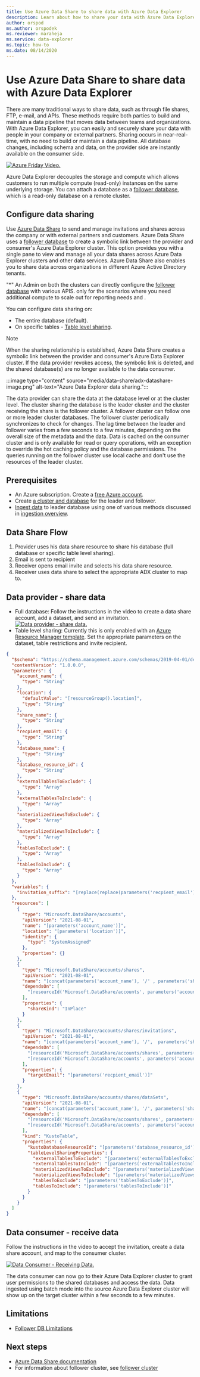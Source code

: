 ```yaml
---
title: Use Azure Data Share to share data with Azure Data Explorer
description: Learn about how to share your data with Azure Data Explorer and Azure Data Share.
author: orspod
ms.author: orspodek
ms.reviewer: maraheja
ms.service: data-explorer
ms.topic: how-to
ms.date: 08/14/2020
---
```


# Use Azure Data Share to share data with Azure Data Explorer

There are many traditional ways to share data, such as through file shares, FTP, e-mail, and APIs. These methods require both parties to build and maintain a data pipeline that moves data between teams and organizations. With Azure Data Explorer, you can easily and securely share your data with people in your company or external partners. Sharing occurs in near-real-time, with no need to build or maintain a data pipeline. All database changes, including schema and data, on the provider side are instantly available on the consumer side.

[![Azure Friday Video.](https://img.youtube.com/vi/Q3MJv90PegE/0.jpg)](https://www.youtube.com/watch?v=Q3MJv90PegE?&autoplay=1)

Azure Data Explorer decouples the storage and compute which allows customers to run multiple compute (read-only) instances on the same underlying storage. You can attach a database as a [follower database](follower.md), which is a read-only database on a remote cluster.

## Configure data sharing 

 Use [Azure Data Share](/azure/data-share/) to send and manage invitations and shares across the company or with external partners and customers. Azure Data Share uses a [follower database](follower.md) to create a symbolic link between the provider and consumer's Azure Data Explorer cluster. This option provides you with a single pane to view and manage all your data shares across Azure Data Explorer clusters and other data services. Azure Data Share also enables you to share data across organizations in different Azure Active Directory tenants.

"*" An Admin on both the clusters can directly configure the [follower database](follower.md) with various APIS. only for the scenarios where you need additional compute to scale out for reporting needs and .

You can configure data sharing on:
 
* The entire database (default).
* On specific tables - [Table level sharing](follower.md#table-level-sharing). 
 

> [!Note] 
> When the sharing relationship is established, Azure Data Share creates a symbolic link between the provider and consumer's Azure Data Explorer cluster. If the data provider revokes access, the symbolic link is deleted, and the shared database(s) are no longer available to the data consumer.

:::image type="content" source="media/data-share/adx-datashare-image.png" alt-text="Azure Data Explorer data sharing.":::

The data provider can share the data at the database level or at the cluster level. The cluster sharing the database is the leader cluster and the cluster receiving the share is the follower cluster. A follower cluster can follow one or more leader cluster databases. The follower cluster periodically synchronizes to check for changes. The lag time between the leader and follower varies from a few seconds to a few minutes, depending on the overall size of the metadata and the data. Data is cached on the consumer cluster and is only available for read or query operations, with an exception to override the hot caching policy and the database permissions. The queries running on the follower cluster use local cache and don't use the resources of the leader cluster.

## Prerequisites

* An Azure subscription. Create a [free Azure account](https://azure.microsoft.com/free/).
* Create [a cluster and database](create-cluster-database-portal.md) for the leader and follower.
* [Ingest data](ingest-sample-data.md) to leader database using one of various methods discussed in [ingestion overview](ingest-data-overview.md).

## Data Share Flow
1. Provider uses his data share resource to share his database (full database or specific table level sharing). 
2. Email is sent to recipient
3. Receiver opens email invite and selects his data share resource. 
4. Receiver uses data share to select the appropriate ADX cluster to map to.  

## <a id="provider"></a> Data provider - share data 
- Full database:
Follow the instructions in the video to create a data share account, add a dataset, and send an invitation.
[![Data provider - share data.](https://img.youtube.com/vi/QmsTnr90_5o/0.jpg)](https://youtu.be/QmsTnr90_5o?&autoplay=1)
- Table level sharing:
  Currently this is only enabled with an [Azure Resource Manager template](/azure/azure-resource-manager/management/overview).
  Set the appropriate parameters on the dataset, table restrictions and invite recipient.
```json
{
  "$schema": "https://schema.management.azure.com/schemas/2019-04-01/deploymentTemplate.json#",
  "contentVersion": "1.0.0.0",
  "parameters": {
    "account_name": {
      "type": "String"
    },
    "location": {
      "defaultValue": "[resourceGroup().location]",
      "type": "String"
    },
    "share_name": {
      "type": "String"
    },
    "recpient_email": {
      "type": "String"
    },
    "database_name": {
      "type": "String"
    },
    "database_resource_id": {
      "type": "String"
    },
    "externalTablesToExclude": {
      "type": "Array"
    },
    "externalTablesToInclude": {
      "type": "Array"
    },
    "materializedViewsToExclude": {
      "type": "Array"
    },
    "materializedViewsToInclude": {
      "type": "Array"
    },
    "tablesToExclude": {
      "type": "Array"
    },
    "tablesToInclude": {
      "type": "Array"
    }
  },
  "variables": {
    "invitation_suffix": "[replace(replace(parameters('recpient_email'),'@', '_'), '.', '_')]"
  },
  "resources": [
    {
      "type": "Microsoft.DataShare/accounts",
      "apiVersion": "2021-08-01",
      "name": "[parameters('account_name')]",
      "location": "[parameters('location')]",
      "identity": {
        "type": "SystemAssigned"
      },
      "properties": {}
    },
    {
      "type": "Microsoft.DataShare/accounts/shares",
      "apiVersion": "2021-08-01",
      "name": "[concat(parameters('account_name'), '/' , parameters('share_name'))]",
      "dependsOn": [
        "[resourceId('Microsoft.DataShare/accounts', parameters('account_name'))]"
      ],
      "properties": {
        "shareKind": "InPlace"
      }
    },
    {
      "type": "Microsoft.DataShare/accounts/shares/invitations",
      "apiVersion": "2021-08-01",
      "name": "[concat(parameters('account_name'), '/',  parameters('share_name'), '/', concat(parameters('share_name'), variables('invitation_suffix')))]",
      "dependsOn": [
        "[resourceId('Microsoft.DataShare/accounts/shares', parameters('account_name'), parameters('share_name'))]",
        "[resourceId('Microsoft.DataShare/accounts', parameters('account_name'))]"
      ],
      "properties": {
        "targetEmail": "[parameters('recpient_email')]"
      }
    },
    {
      "type": "Microsoft.DataShare/accounts/shares/dataSets",
      "apiVersion": "2021-08-01",
      "name": "[concat(parameters('account_name'), '/', parameters('share_name'), '/', parameters('database_name'))]",
      "dependsOn": [
        "[resourceId('Microsoft.DataShare/accounts/shares', parameters('account_name'), parameters('share_name'))]",
        "[resourceId('Microsoft.DataShare/accounts', parameters('account_name'))]"
      ],
      "kind": "KustoTable",
      "properties": {
        "kustoDatabaseResourceId": "[parameters('database_resource_id')]",
        "tableLevelSharingProperties": {
          "externalTablesToExclude": "[parameters('externalTablesToExclude')]",
          "externalTablesToInclude": "[parameters('externalTablesToInclude')]",
          "materializedViewsToExclude": "[parameters('materializedViewsToExclude')]",
          "materializedViewsToInclude": "[parameters('materializedViewsToInclude')]",
          "tablesToExclude": "[parameters('tablesToExclude')]",
          "tablesToInclude": "[parameters('tablesToInclude')]"
        }
      }
    }
  ]
}
```

## Data consumer - receive data

Follow the instructions in the video to accept the invitation, create a data share account, and map to the consumer cluster.

[![Data Consumer - Receiving Data.](https://img.youtube.com/vi/vBq6iFaCpdA/0.jpg)](https://youtu.be/vBq6iFaCpdA?&autoplay=1)

The data consumer can now go to their Azure Data Explorer cluster to grant user permissions to the shared databases and access the data. Data ingested using batch mode into the source Azure Data Explorer cluster will show up on the target cluster within a few seconds to a few minutes.

## Limitations

* [Follower DB Limitations](follower.md#limitations)

## Next steps

* [Azure Data Share documentation](/azure/data-share/)
* For information about follower cluster, see [follower cluster](follower.md)
